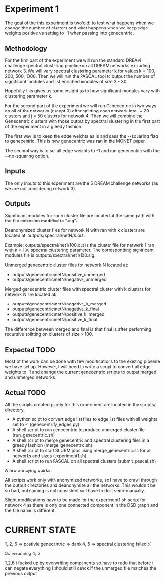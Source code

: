 # Experiment 1

The goal of the this experiment is twofold: to test what 
happens when we change the number of clusters and what happens
when we keep edge weights positive vs setting to -1 when passing 
into genecentric.

## Methodology

For the first part of the experiment we will run the standard DREAM 
challenge spectral clustering pipeline on all DREAM networks excluding 
network 3. We will vary spectral clustering parameter k for values
k = 100, 200, 500, 1000. Then we will run the PASCAL tool to output
the number of significant modules and list enriched modules
of size 3 - 30.

Hopefully this gives us some insight as to how significant modules
vary with clustering parameter k.

For the second part of the experiment we will run Genecentric in two
ways on all of the networks (except 3) after splitting each network
into j = 20 clusters and j = 50 clusters for network 4. Then we will
combine the Genecentric clusters with those output by spectral clustering
in the first part of the experiment in a greedy fashion.

The first way is to keep the edge weights as is and pass the --squaring
flag to genecentric. This is how genecentric was ran in the MONET
paper.

The second way is to set all edge weights to -1 and run genecentric
with the --no-squaring option.

## Inputs

The only inputs to this experiment are the 5 DREAM challenge
networks (as we are not considering network 3).

## Outputs

Significant modules for each cluster file are located at the
same path with the file extension modified to ".sig".

Deanonymized cluster files for network N with ran with k clusters
are located at: outputs/spectral/netN/k.out.

Example: outputs/spectral/net1/100.out is the cluster file for
network 1 ran with k = 100 spectral clustering parameter. The
corresponding significant modules file is outputs/spectral/net1/100.sig.

Unmerged genecentric cluster files for network N located at: 

- outputs/genecentric/netN/positive\_unmerged
- outputs/genecentric/netN/negative\_unmerged

Merged genecentric cluster files with spectral cluster with k clusters
for network N are located at:

- outputs/genecentric/netN/negative\_k\_merged
- outputs/genecentric/netN/negative\_k\_final
- outputs/genecentric/netN/positive\_k\_merged
- outputs/genecentric/netN/positive\_k\_final

The difference between merged and final is that final is after
performing recursive splitting on clusters of size > 100.

## Expected TODO

Most of the work can be done with few modifications to the
existing pipeline we have set up.  However, I will need to write a 
script to convert all edge weights to -1 and change the current 
genecentric scripts to output merged and unmerged networks.

## Actual TODO

All the scripts created purely for this experiment are located in
the scripts/ directory.

- A python scipt to convert edge list files to edge list files
  with all weights set to -1 (genecentrify\_edges.py).
- A shell script to run genecentric to produce unmerged 
  cluster file (run\_genecentric.sh).
- A shell script to merge genecentric and spectral clustering
  files in a greedy fashion (merge\_genecentric.sh).
- A shell script to start SLURM jobs using merge\_genecentric.sh
  for all networks and sizes (experiment1.sh).
- A shell script to run PASCAL on all spectral clusters
  (submit\_pascal.sh)

A few annoying quirks:

All scripts work only with anonymized networks, so I have to crawl
through the output directories and deanonymize all the networks.
This wouldn't be so bad, but naming is not consistent so I have
to do it semi-manually.

Slight modifications have to be made for the experiment1.sh script 
for network 4 as there is only one connected component in the DSD graph 
and the file name is different.


# CURRENT STATE

1, 2, 6 => postivie genecentric => dank
4, 5 => spectral clustering failed :(

So rerunning 4, 5

1,2,6 i fucked up by overwriting components so have to redo that before i can 
negate everything i should still cehck if the unmerged file matches the previous output
